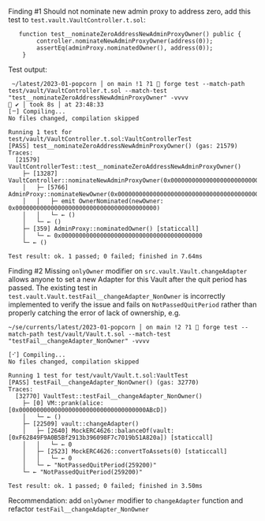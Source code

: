 Finding #1
Should not nominate new admin proxy to address zero, add this test to `test.vault.VaultController.t.sol`:
```
   function test__nominateZeroAddressNewAdminProxyOwner() public {
        controller.nominateNewAdminProxyOwner(address(0));
        assertEq(adminProxy.nominatedOwner(), address(0));
    }
```

 Test output:
```
 ~/latest/2023-01-popcorn │ on main !1 ?1  forge test --match-path test/vault/VaultController.t.sol --match-test "test__nominateZeroAddressNewAdminProxyOwner" -vvvv                              ✔ │ took 8s │ at 23:48:33 
[⠒] Compiling...
No files changed, compilation skipped

Running 1 test for test/vault/VaultController.t.sol:VaultControllerTest
[PASS] test__nominateZeroAddressNewAdminProxyOwner() (gas: 21579)
Traces:
  [21579] VaultControllerTest::test__nominateZeroAddressNewAdminProxyOwner() 
    ├─ [13287] VaultController::nominateNewAdminProxyOwner(0x0000000000000000000000000000000000000000) 
    │   ├─ [5766] AdminProxy::nominateNewOwner(0x0000000000000000000000000000000000000000) 
    │   │   ├─ emit OwnerNominated(newOwner: 0x0000000000000000000000000000000000000000)
    │   │   └─ ← ()
    │   └─ ← ()
    ├─ [359] AdminProxy::nominatedOwner() [staticcall]
    │   └─ ← 0x0000000000000000000000000000000000000000
    └─ ← ()

Test result: ok. 1 passed; 0 failed; finished in 7.64ms
```

Finding #2
Missing `onlyOwner` modifier on `src.vault.Vault.changeAdapter` allows anyone to set a new Adapter for this Vault after the quit period has passed. The existing test in `test.vault.Vault.testFail__changeAdapter_NonOwner` is incorrectly implemented to verify the issue and fails on `NotPassedQuitPeriod` rather than properly catching the error of lack of ownership, e.g.
```
~/se/currents/latest/2023-01-popcorn │ on main !2 ?1  forge test --match-path test/vault/Vault.t.sol --match-test "testFail__changeAdapter_NonOwner" -vvvv

[⠊] Compiling...
No files changed, compilation skipped

Running 1 test for test/vault/Vault.t.sol:VaultTest
[PASS] testFail__changeAdapter_NonOwner() (gas: 32770)
Traces:
  [32770] VaultTest::testFail__changeAdapter_NonOwner() 
    ├─ [0] VM::prank(alice: [0x000000000000000000000000000000000000ABcD]) 
    │   └─ ← ()
    ├─ [22509] vault::changeAdapter() 
    │   ├─ [2640] MockERC4626::balanceOf(vault: [0xF62849F9A0B5Bf2913b396098F7c7019b51A820a]) [staticcall]
    │   │   └─ ← 0
    │   ├─ [2523] MockERC4626::convertToAssets(0) [staticcall]
    │   │   └─ ← 0
    │   └─ ← "NotPassedQuitPeriod(259200)"
    └─ ← "NotPassedQuitPeriod(259200)"

Test result: ok. 1 passed; 0 failed; finished in 3.50ms
```
Recommendation: add `onlyOwner` modifier to `changeAdapter` function and refactor `testFail__changeAdapter_NonOwner`


